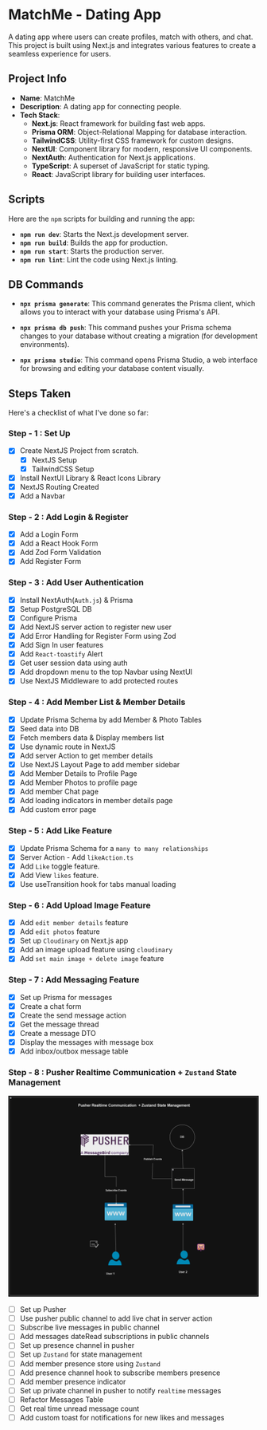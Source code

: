 # MatchMe - Dating App

A dating app where users can create profiles, match with others, and chat. This project is built using Next.js and integrates various features to create a seamless experience for users.

## Project Info

- **Name**: MatchMe
- **Description**: A dating app for connecting people.
- **Tech Stack**:
  - **Next.js**: React framework for building fast web apps.
  - **Prisma ORM**: Object-Relational Mapping for database interaction.
  - **TailwindCSS**: Utility-first CSS framework for custom designs.
  - **NextUI**: Component library for modern, responsive UI components.
  - **NextAuth**: Authentication for Next.js applications.
  - **TypeScript**: A superset of JavaScript for static typing.
  - **React**: JavaScript library for building user interfaces.

## Scripts

Here are the `npm` scripts for building and running the app:

- **`npm run dev`**: Starts the Next.js development server.
- **`npm run build`**: Builds the app for production.
- **`npm run start`**: Starts the production server.
- **`npm run lint`**: Lint the code using Next.js linting.

## DB Commands

- **`npx prisma generate`**: This command generates the Prisma client, which allows you to interact with your database using Prisma's API.

- **`npx prisma db push`**: This command pushes your Prisma schema changes to your database without creating a migration (for development environments).

- **`npx prisma studio`**: This command opens Prisma Studio, a web interface for browsing and editing your database content visually.

## Steps Taken

Here's a checklist of what I've done so far:

### Step - 1 : Set Up

- [x] Create NextJS Project from scratch.
  - [x] NextJS Setup
  - [x] TailwindCSS Setup
- [x] Install NextUI Library & React Icons Library
- [x] NextJS Routing Created
- [x] Add a Navbar

### Step - 2 : Add Login & Register

- [x] Add a Login Form
- [x] Add a React Hook Form
- [x] Add Zod Form Validation
- [x] Add Register Form

### Step - 3 : Add User Authentication

- [x] Install NextAuth(`Auth.js`) & Prisma
- [x] Setup PostgreSQL DB
- [x] Configure Prisma
- [x] Add NextJS server action to register new user
- [x] Add Error Handling for Register Form using Zod
- [x] Add Sign In user features
- [x] Add `React-toastify` Alert
- [x] Get user session data using auth
- [x] Add dropdown menu to the top Navbar using NextUI
- [x] Use NextJS Middleware to add protected routes

### Step - 4 : Add Member List & Member Details

- [x] Update Prisma Schema by add Member & Photo Tables
- [x] Seed data into DB
- [x] Fetch members data & Display members list
- [x] Use dynamic route in NextJS
- [x] Add server Action to get member details
- [x] Use NextJS Layout Page to add member sidebar
- [x] Add Member Details to Profile Page
- [x] Add Member Photos to profile page
- [x] Add member Chat page
- [x] Add loading indicators in member details page
- [x] Add custom error page

### Step - 5 : Add Like Feature

- [x] Update Prisma Schema for a `many to many relationships`
- [x] Server Action - Add `likeAction.ts`
- [x] Add `Like` toggle feature.
- [x] Add View `likes` feature.
- [x] Use useTransition hook for tabs manual loading

### Step - 6 : Add Upload Image Feature

- [x] Add `edit member details` feature
- [x] Add `edit photos` feature
- [x] Set up `Cloudinary` on Next.js app
- [x] Add an image upload feature using `cloudinary`
- [x] Add `set main image + delete image` feature

### Step - 7 : Add Messaging Feature

- [x] Set up Prisma for messages
- [x] Create a chat form
- [x] Create the send message action
- [x] Get the message thread
- [x] Create a message DTO
- [x] Display the messages with message box
- [x] Add inbox/outbox message table

### Step - 8 : Pusher Realtime Communication + `Zustand` State Management

![Pusher Realtime Communication](image.png)

- [ ] Set up Pusher
- [ ] Use pusher public channel to add live chat in server action
- [ ] Subscribe live messages in public channel
- [ ] Add messages dateRead subscriptions in public channels
- [ ] Set up presence channel in pusher
- [ ] Set up `Zustand` for state management
- [ ] Add member presence store using `Zustand`
- [ ] Add presence channel hook to subscribe members presence
- [ ] Add member presence indicator
- [ ] Set up private channel in pusher to notify `realtime` messages
- [ ] Refactor Messages Table
- [ ] Get real time unread message count
- [ ] Add custom toast for notifications for new likes and messages
